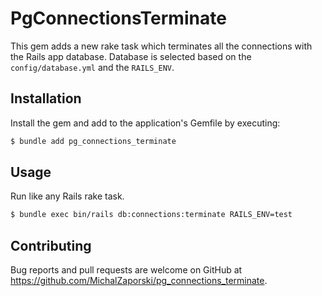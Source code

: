# PgConnectionsTerminate

This gem adds a new rake task which terminates all the connections with the Rails app database.
Database is selected based on the `config/database.yml` and the `RAILS_ENV`.

## Installation

Install the gem and add to the application's Gemfile by executing:

```sh
$ bundle add pg_connections_terminate
```

## Usage

Run like any Rails rake task.

```sh
$ bundle exec bin/rails db:connections:terminate RAILS_ENV=test
```

## Contributing

Bug reports and pull requests are welcome on GitHub at https://github.com/MichalZaporski/pg_connections_terminate.

